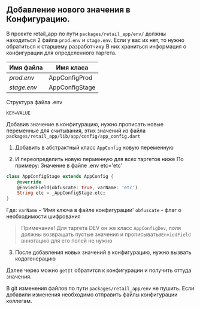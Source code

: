 ## Добавление нового значения в Конфигурацию.

В проекте retail_app по пути `packages/retail_app/env/` должны находиться 2 файла `prod.env` и `stage.env`. Если у вас их нет, то нужно обратиться к старшему разработчику
В них храниться информация о конфигурации для определенного таргета.

| Имя файла | Имя  класа |
| --- | --- |
| *prod.env* | AppConfigProd |
| *stage.env* | AppConfigStage |

Структура файла .env
```.env
KEY=VALUE
```
Добавив значение в конфигурацию, нужно прописать новые переменные для считывания, этих значений из файла
`packages/retail_app/lib/app/config/app_config.dart`

1. Добавить в абстрактный класс `AppConfig` новую переменную

2.  И переопределить новую перменную для всех таргетов ниже
По примеру:
Значение в файле .env
etc='etc’
```dart
class AppConfigStage extends AppConfig {
	@override
	@EnviedField(obfuscate: true, varName: 'etc')
	String etc = _AppConfigStage.etc;
}
```
Где:
`varName` - 'Имя ключа в файле конфигурации'
`obfuscate` - флаг о необходимости шифрования
> Примечание!
Для таргета DEV он же класс `AppConfigDev`, поля должны возвращать пустые значения и прописывать`@EnviedField` аннотацию для его полей не нужно

3. После добавления новых значений в конфигурацию, нужно вызвать кодогенерацию

Далее через можно `getIt` обратится к конфигурации и получить оттуда значения.

В git изменения файлов по пути `packages/retail_app/env` не пушить. Если добавили изменения необходимо отправить файлы конфигурации коллегам.
